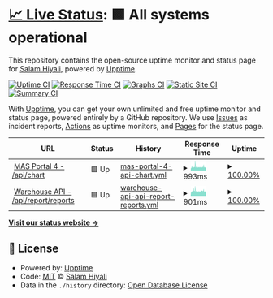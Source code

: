 # [📈 Live Status](https://hiyali.github.io/upptime-prac): <!--live status--> **🟩 All systems operational**

This repository contains the open-source uptime monitor and status page for [Salam Hiyali](https://hiyali.org), powered by [Upptime](https://github.com/upptime/upptime).

[![Uptime CI](https://github.com/hiyali/upptime-prac/workflows/Uptime%20CI/badge.svg)](https://github.com/hiyali/upptime-prac/actions?query=workflow%3A%22Uptime+CI%22)
[![Response Time CI](https://github.com/hiyali/upptime-prac/workflows/Response%20Time%20CI/badge.svg)](https://github.com/hiyali/upptime-prac/actions?query=workflow%3A%22Response+Time+CI%22)
[![Graphs CI](https://github.com/hiyali/upptime-prac/workflows/Graphs%20CI/badge.svg)](https://github.com/hiyali/upptime-prac/actions?query=workflow%3A%22Graphs+CI%22)
[![Static Site CI](https://github.com/hiyali/upptime-prac/workflows/Static%20Site%20CI/badge.svg)](https://github.com/hiyali/upptime-prac/actions?query=workflow%3A%22Static+Site+CI%22)
[![Summary CI](https://github.com/hiyali/upptime-prac/workflows/Summary%20CI/badge.svg)](https://github.com/hiyali/upptime-prac/actions?query=workflow%3A%22Summary+CI%22)

With [Upptime](https://upptime.js.org), you can get your own unlimited and free uptime monitor and status page, powered entirely by a GitHub repository. We use [Issues](https://github.com/hiyali/upptime-prac/issues) as incident reports, [Actions](https://github.com/hiyali/upptime-prac/actions) as uptime monitors, and [Pages](https://hiyali.github.io/upptime-prac) for the status page.

<!--start: status pages-->
<!-- This summary is generated by Upptime (https://github.com/upptime/upptime) -->
<!-- Do not edit this manually, your changes will be overwritten -->
<!-- prettier-ignore -->
| URL | Status | History | Response Time | Uptime |
| --- | ------ | ------- | ------------- | ------ |
| <img alt="" src="https://icons.duckduckgo.com/ip3/mas-api.yodo1.com.ico" height="13"> [MAS Portal 4 - /api/chart](https://mas-api.yodo1.com/api/chart) | 🟩 Up | [mas-portal-4-api-chart.yml](https://github.com/hiyali/upptime-prac/commits/HEAD/history/mas-portal-4-api-chart.yml) | <details><summary><img alt="Response time graph" src="./graphs/mas-portal-4-api-chart/response-time-week.png" height="20"> 993ms</summary><br><a href="https://hiyali.github.io/upptime-prac/history/mas-portal-4-api-chart"><img alt="Response time 1013" src="https://img.shields.io/endpoint?url=https%3A%2F%2Fraw.githubusercontent.com%2Fhiyali%2Fupptime-prac%2FHEAD%2Fapi%2Fmas-portal-4-api-chart%2Fresponse-time.json"></a><br><a href="https://hiyali.github.io/upptime-prac/history/mas-portal-4-api-chart"><img alt="24-hour response time 853" src="https://img.shields.io/endpoint?url=https%3A%2F%2Fraw.githubusercontent.com%2Fhiyali%2Fupptime-prac%2FHEAD%2Fapi%2Fmas-portal-4-api-chart%2Fresponse-time-day.json"></a><br><a href="https://hiyali.github.io/upptime-prac/history/mas-portal-4-api-chart"><img alt="7-day response time 993" src="https://img.shields.io/endpoint?url=https%3A%2F%2Fraw.githubusercontent.com%2Fhiyali%2Fupptime-prac%2FHEAD%2Fapi%2Fmas-portal-4-api-chart%2Fresponse-time-week.json"></a><br><a href="https://hiyali.github.io/upptime-prac/history/mas-portal-4-api-chart"><img alt="30-day response time 1029" src="https://img.shields.io/endpoint?url=https%3A%2F%2Fraw.githubusercontent.com%2Fhiyali%2Fupptime-prac%2FHEAD%2Fapi%2Fmas-portal-4-api-chart%2Fresponse-time-month.json"></a><br><a href="https://hiyali.github.io/upptime-prac/history/mas-portal-4-api-chart"><img alt="1-year response time 1018" src="https://img.shields.io/endpoint?url=https%3A%2F%2Fraw.githubusercontent.com%2Fhiyali%2Fupptime-prac%2FHEAD%2Fapi%2Fmas-portal-4-api-chart%2Fresponse-time-year.json"></a></details> | <details><summary><a href="https://hiyali.github.io/upptime-prac/history/mas-portal-4-api-chart">100.00%</a></summary><a href="https://hiyali.github.io/upptime-prac/history/mas-portal-4-api-chart"><img alt="All-time uptime 71.70%" src="https://img.shields.io/endpoint?url=https%3A%2F%2Fraw.githubusercontent.com%2Fhiyali%2Fupptime-prac%2FHEAD%2Fapi%2Fmas-portal-4-api-chart%2Fuptime.json"></a><br><a href="https://hiyali.github.io/upptime-prac/history/mas-portal-4-api-chart"><img alt="24-hour uptime 100.00%" src="https://img.shields.io/endpoint?url=https%3A%2F%2Fraw.githubusercontent.com%2Fhiyali%2Fupptime-prac%2FHEAD%2Fapi%2Fmas-portal-4-api-chart%2Fuptime-day.json"></a><br><a href="https://hiyali.github.io/upptime-prac/history/mas-portal-4-api-chart"><img alt="7-day uptime 100.00%" src="https://img.shields.io/endpoint?url=https%3A%2F%2Fraw.githubusercontent.com%2Fhiyali%2Fupptime-prac%2FHEAD%2Fapi%2Fmas-portal-4-api-chart%2Fuptime-week.json"></a><br><a href="https://hiyali.github.io/upptime-prac/history/mas-portal-4-api-chart"><img alt="30-day uptime 100.00%" src="https://img.shields.io/endpoint?url=https%3A%2F%2Fraw.githubusercontent.com%2Fhiyali%2Fupptime-prac%2FHEAD%2Fapi%2Fmas-portal-4-api-chart%2Fuptime-month.json"></a><br><a href="https://hiyali.github.io/upptime-prac/history/mas-portal-4-api-chart"><img alt="1-year uptime 99.99%" src="https://img.shields.io/endpoint?url=https%3A%2F%2Fraw.githubusercontent.com%2Fhiyali%2Fupptime-prac%2FHEAD%2Fapi%2Fmas-portal-4-api-chart%2Fuptime-year.json"></a></details>
| <img alt="" src="https://icons.duckduckgo.com/ip3/warehouse-api.yodo1.net.ico" height="13"> [Warehouse API - /api/report/reports](https://warehouse-api.yodo1.net/api/report/reports) | 🟩 Up | [warehouse-api-api-report-reports.yml](https://github.com/hiyali/upptime-prac/commits/HEAD/history/warehouse-api-api-report-reports.yml) | <details><summary><img alt="Response time graph" src="./graphs/warehouse-api-api-report-reports/response-time-week.png" height="20"> 901ms</summary><br><a href="https://hiyali.github.io/upptime-prac/history/warehouse-api-api-report-reports"><img alt="Response time 821" src="https://img.shields.io/endpoint?url=https%3A%2F%2Fraw.githubusercontent.com%2Fhiyali%2Fupptime-prac%2FHEAD%2Fapi%2Fwarehouse-api-api-report-reports%2Fresponse-time.json"></a><br><a href="https://hiyali.github.io/upptime-prac/history/warehouse-api-api-report-reports"><img alt="24-hour response time 791" src="https://img.shields.io/endpoint?url=https%3A%2F%2Fraw.githubusercontent.com%2Fhiyali%2Fupptime-prac%2FHEAD%2Fapi%2Fwarehouse-api-api-report-reports%2Fresponse-time-day.json"></a><br><a href="https://hiyali.github.io/upptime-prac/history/warehouse-api-api-report-reports"><img alt="7-day response time 901" src="https://img.shields.io/endpoint?url=https%3A%2F%2Fraw.githubusercontent.com%2Fhiyali%2Fupptime-prac%2FHEAD%2Fapi%2Fwarehouse-api-api-report-reports%2Fresponse-time-week.json"></a><br><a href="https://hiyali.github.io/upptime-prac/history/warehouse-api-api-report-reports"><img alt="30-day response time 852" src="https://img.shields.io/endpoint?url=https%3A%2F%2Fraw.githubusercontent.com%2Fhiyali%2Fupptime-prac%2FHEAD%2Fapi%2Fwarehouse-api-api-report-reports%2Fresponse-time-month.json"></a><br><a href="https://hiyali.github.io/upptime-prac/history/warehouse-api-api-report-reports"><img alt="1-year response time 821" src="https://img.shields.io/endpoint?url=https%3A%2F%2Fraw.githubusercontent.com%2Fhiyali%2Fupptime-prac%2FHEAD%2Fapi%2Fwarehouse-api-api-report-reports%2Fresponse-time-year.json"></a></details> | <details><summary><a href="https://hiyali.github.io/upptime-prac/history/warehouse-api-api-report-reports">100.00%</a></summary><a href="https://hiyali.github.io/upptime-prac/history/warehouse-api-api-report-reports"><img alt="All-time uptime 99.99%" src="https://img.shields.io/endpoint?url=https%3A%2F%2Fraw.githubusercontent.com%2Fhiyali%2Fupptime-prac%2FHEAD%2Fapi%2Fwarehouse-api-api-report-reports%2Fuptime.json"></a><br><a href="https://hiyali.github.io/upptime-prac/history/warehouse-api-api-report-reports"><img alt="24-hour uptime 100.00%" src="https://img.shields.io/endpoint?url=https%3A%2F%2Fraw.githubusercontent.com%2Fhiyali%2Fupptime-prac%2FHEAD%2Fapi%2Fwarehouse-api-api-report-reports%2Fuptime-day.json"></a><br><a href="https://hiyali.github.io/upptime-prac/history/warehouse-api-api-report-reports"><img alt="7-day uptime 100.00%" src="https://img.shields.io/endpoint?url=https%3A%2F%2Fraw.githubusercontent.com%2Fhiyali%2Fupptime-prac%2FHEAD%2Fapi%2Fwarehouse-api-api-report-reports%2Fuptime-week.json"></a><br><a href="https://hiyali.github.io/upptime-prac/history/warehouse-api-api-report-reports"><img alt="30-day uptime 100.00%" src="https://img.shields.io/endpoint?url=https%3A%2F%2Fraw.githubusercontent.com%2Fhiyali%2Fupptime-prac%2FHEAD%2Fapi%2Fwarehouse-api-api-report-reports%2Fuptime-month.json"></a><br><a href="https://hiyali.github.io/upptime-prac/history/warehouse-api-api-report-reports"><img alt="1-year uptime 99.99%" src="https://img.shields.io/endpoint?url=https%3A%2F%2Fraw.githubusercontent.com%2Fhiyali%2Fupptime-prac%2FHEAD%2Fapi%2Fwarehouse-api-api-report-reports%2Fuptime-year.json"></a></details>

<!--end: status pages-->

[**Visit our status website →**](https://hiyali.github.io/upptime-prac)

## 📄 License

- Powered by: [Upptime](https://github.com/upptime/upptime)
- Code: [MIT](./LICENSE) © [Salam Hiyali](https://hiyali.org)
- Data in the `./history` directory: [Open Database License](https://opendatacommons.org/licenses/odbl/1-0/)
